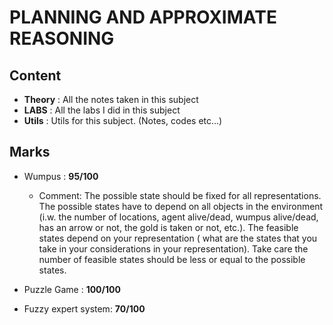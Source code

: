 # PLANNING AND APPROXIMATE REASONING

## Content

* **Theory** : All the notes taken in this subject
* **LABS**  : All the labs I did in this subject
* **Utils** : Utils for this subject. (Notes, codes etc...)


## Marks

* Wumpus : **95/100** 
    * Comment: The possible state should be fixed for all representations. The possible states have to depend on all objects in the environment (i.w. the number of locations, agent alive/dead, wumpus alive/dead, has an arrow or not, the gold is taken or not, etc.). The feasible states depend on your representation ( what are the states that you take in your considerations in your representation). Take care the number of feasible states should be less or equal to the possible states.

* Puzzle Game : **100/100**

* Fuzzy expert system: **70/100**
